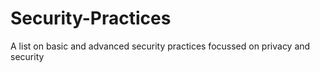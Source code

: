# Security-Practices
A list on basic and advanced security practices focussed on privacy and security
